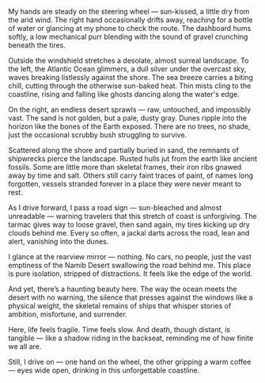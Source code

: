 My hands are steady on the steering wheel — sun-kissed, a little dry from the arid wind. The right hand occasionally drifts away, reaching for a bottle of water or glancing at my phone to check the route. The dashboard hums softly, a low mechanical purr blending with the sound of gravel crunching beneath the tires.

Outside the windshield stretches a desolate, almost surreal landscape. To the left, the Atlantic Ocean glimmers, a dull silver under the overcast sky, waves breaking listlessly against the shore. The sea breeze carries a biting chill, cutting through the otherwise sun-baked heat. Thin mists cling to the coastline, rising and falling like ghosts dancing along the water's edge.

On the right, an endless desert sprawls — raw, untouched, and impossibly vast. The sand is not golden, but a pale, dusty gray. Dunes ripple into the horizon like the bones of the Earth exposed. There are no trees, no shade, just the occasional scrubby bush struggling to survive.

Scattered along the shore and partially buried in sand, the remnants of shipwrecks pierce the landscape. Rusted hulls jut from the earth like ancient fossils. Some are little more than skeletal frames, their iron ribs gnawed away by time and salt. Others still carry faint traces of paint, of names long forgotten, vessels stranded forever in a place they were never meant to rest.

As I drive forward, I pass a road sign — sun-bleached and almost unreadable — warning travelers that this stretch of coast is unforgiving. The tarmac gives way to loose gravel, then sand again, my tires kicking up dry clouds behind me. Every so often, a jackal darts across the road, lean and alert, vanishing into the dunes.

I glance at the rearview mirror — nothing. No cars, no people, just the vast emptiness of the Namib Desert swallowing the road behind me. This place is pure isolation, stripped of distractions. It feels like the edge of the world.

And yet, there’s a haunting beauty here. The way the ocean meets the desert with no warning, the silence that presses against the windows like a physical weight, the skeletal remains of ships that whisper stories of ambition, misfortune, and surrender.

Here, life feels fragile. Time feels slow. And death, though distant, is tangible — like a shadow riding in the backseat, reminding me of how finite we all are.

Still, I drive on — one hand on the wheel, the other gripping a warm coffee — eyes wide open, drinking in this unforgettable coastline.